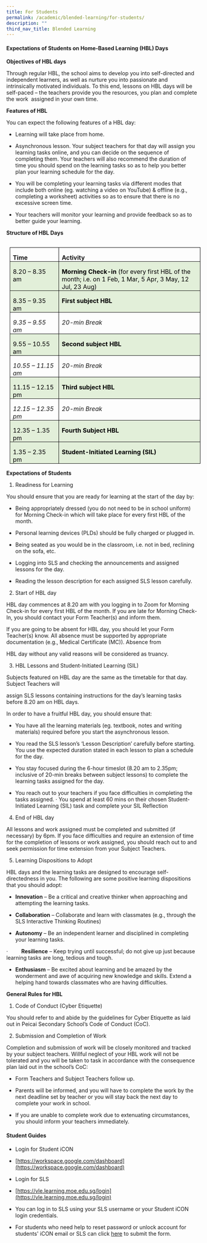 ```yaml
---
title: For Students
permalink: /academic/blended-learning/for-students/
description: ""
third_nav_title: Blended Learning
---
```

<h4><strong>Expectations of Students on Home-Based Learning (HBL) Days</strong></h4>
<p>

**Objectives of HBL days**

Through regular HBL, the school aims to develop you into self-directed and independent learners, as well as nurture you into passionate and intrinsically motivated individuals. To this end, lessons on HBL days will be self-paced – the teachers provide you the resources, you plan and complete the work &nbsp;assigned in your own time.

**Features of HBL**

You can expect the following features of a HBL day:

* Learning will take place from home.
* Asynchronous lesson. Your subject teachers for that day will assign you learning tasks online, and you can decide on the sequence of completing them. Your teachers will also recommend the duration of time you should spend on the learning tasks so as to help you better plan your learning schedule for the day.

* You will be completing your learning tasks via different modes that include both online (eg. watching a video on YouTube) &amp; offline (e.g., completing a worksheet) activities so as to ensure that there is no excessive screen time.

* Your teachers will monitor your learning and provide feedback so as to better guide your learning.

**Structure of HBL Days**

<table style="border-collapse:collapse;border:none;mso-border-alt:solid windowtext .5pt;
 mso-table-overlap:never;mso-yfti-tbllook:1184;mso-table-lspace:9.0pt;
 margin-left:6.75pt;mso-table-rspace:9.0pt;margin-right:6.75pt;mso-table-anchor-vertical:
 paragraph;mso-table-anchor-horizontal:column;mso-table-left:left;mso-table-top:
 .05pt;mso-padding-alt:0in 5.4pt 0in 5.4pt" align="left" cellpadding="0" cellspacing="0" border="1" class="MsoTableGrid"><tbody><tr style="mso-yfti-irow:0;mso-yfti-firstrow:yes;height:12.6pt"><td style="width:94.25pt;border:solid windowtext 1.0pt;
  mso-border-alt:solid windowtext .5pt;padding:0in 5.4pt 0in 5.4pt;height:12.6pt" valign="top" width="126"><p style="margin-bottom:0in;line-height:normal;mso-element:
  frame;mso-element-frame-hspace:9.0pt;mso-element-wrap:around;mso-element-anchor-vertical:
  paragraph;mso-element-anchor-horizontal:column;mso-element-top:.05pt;
  mso-height-rule:exactly" class="MsoNormal"><b>Time</b></p></td><td style="width:4.25in;border:solid windowtext 1.0pt;
  border-left:none;mso-border-left-alt:solid windowtext .5pt;mso-border-alt:
  solid windowtext .5pt;padding:0in 5.4pt 0in 5.4pt;height:12.6pt" valign="top" width="408"><p style="margin-bottom:0in;line-height:normal;mso-element:
  frame;mso-element-frame-hspace:9.0pt;mso-element-wrap:around;mso-element-anchor-vertical:
  paragraph;mso-element-anchor-horizontal:column;mso-element-top:.05pt;
  mso-height-rule:exactly" class="MsoNormal"><b>Activity</b></p></td></tr><tr style="mso-yfti-irow:1;height:12.6pt"><td style="width:94.25pt;border:solid windowtext 1.0pt;
  border-top:none;mso-border-top-alt:solid windowtext .5pt;mso-border-alt:solid windowtext .5pt;
  background:#E2EFD9;mso-background-themecolor:accent6;mso-background-themetint:
  51;padding:0in 5.4pt 0in 5.4pt;height:12.6pt" valign="top" width="126"><p style="margin-bottom:0in;line-height:normal;mso-element:
  frame;mso-element-frame-hspace:9.0pt;mso-element-wrap:around;mso-element-anchor-vertical:
  paragraph;mso-element-anchor-horizontal:column;mso-element-top:.05pt;
  mso-height-rule:exactly" class="MsoNormal"><span style="color:black;mso-color-alt:windowtext">8.20 – 8.35 am</span></p></td><td style="width:4.25in;border-top:none;border-left:
  none;border-bottom:solid windowtext 1.0pt;border-right:solid windowtext 1.0pt;
  mso-border-top-alt:solid windowtext .5pt;mso-border-left-alt:solid windowtext .5pt;
  mso-border-alt:solid windowtext .5pt;background:#E2EFD9;mso-background-themecolor:
  accent6;mso-background-themetint:51;padding:0in 5.4pt 0in 5.4pt;height:12.6pt" valign="top" width="408"><p style="margin-bottom:0in;line-height:normal;mso-element:
  frame;mso-element-frame-hspace:9.0pt;mso-element-wrap:around;mso-element-anchor-vertical:
  paragraph;mso-element-anchor-horizontal:column;mso-element-top:.05pt;
  mso-height-rule:exactly" class="MsoNormal"><b><span style="color:black;mso-color-alt:windowtext">Morning Check-in </span></b><span style="color:black;mso-color-alt:windowtext">(for every first HBL of the month; i.e. on 1 Feb, 1 Mar, 5 Apr, 3 May, 12 Jul, 23 Aug)</span><b></b></p></td></tr><tr style="mso-yfti-irow:2;height:6.7pt"><td style="width:94.25pt;border:solid windowtext 1.0pt;
  border-top:none;mso-border-top-alt:solid windowtext .5pt;mso-border-alt:solid windowtext .5pt;
  background:#E2EFD9;mso-background-themecolor:accent6;mso-background-themetint:
  51;padding:0in 5.4pt 0in 5.4pt;height:6.7pt" valign="top" width="126"><p style="margin-bottom:0in;line-height:normal;mso-element:
  frame;mso-element-frame-hspace:9.0pt;mso-element-wrap:around;mso-element-anchor-vertical:
  paragraph;mso-element-anchor-horizontal:column;mso-element-top:.05pt;
  mso-height-rule:exactly" class="MsoNormal"><span style="color:black;mso-color-alt:windowtext">8.35 – 9.35 am</span></p></td><td style="width:4.25in;border-top:none;border-left:
  none;border-bottom:solid windowtext 1.0pt;border-right:solid windowtext 1.0pt;
  mso-border-top-alt:solid windowtext .5pt;mso-border-left-alt:solid windowtext .5pt;
  mso-border-alt:solid windowtext .5pt;background:#E2EFD9;mso-background-themecolor:
  accent6;mso-background-themetint:51;padding:0in 5.4pt 0in 5.4pt;height:6.7pt" valign="top" width="408"><p style="margin-bottom:0in;line-height:normal;mso-element:
  frame;mso-element-frame-hspace:9.0pt;mso-element-wrap:around;mso-element-anchor-vertical:
  paragraph;mso-element-anchor-horizontal:column;mso-element-top:.05pt;
  mso-height-rule:exactly" class="MsoNormal"><b><span style="color:black;mso-color-alt:windowtext">First subject HBL</span></b></p></td></tr><tr style="mso-yfti-irow:3;height:6.7pt"><td style="width:94.25pt;border:solid windowtext 1.0pt;
  border-top:none;mso-border-top-alt:solid windowtext .5pt;mso-border-alt:solid windowtext .5pt;
  padding:0in 5.4pt 0in 5.4pt;height:6.7pt" valign="top" width="126"><p style="margin-bottom:0in;line-height:normal;mso-element:
  frame;mso-element-frame-hspace:9.0pt;mso-element-wrap:around;mso-element-anchor-vertical:
  paragraph;mso-element-anchor-horizontal:column;mso-element-top:.05pt;
  mso-height-rule:exactly" class="MsoNormal"><i>9.35 – 9.55 am</i></p></td><td style="width:4.25in;border-top:none;border-left:
  none;border-bottom:solid windowtext 1.0pt;border-right:solid windowtext 1.0pt;
  mso-border-top-alt:solid windowtext .5pt;mso-border-left-alt:solid windowtext .5pt;
  mso-border-alt:solid windowtext .5pt;padding:0in 5.4pt 0in 5.4pt;height:6.7pt" valign="top" width="408"><p style="margin-bottom:0in;line-height:normal;mso-element:
  frame;mso-element-frame-hspace:9.0pt;mso-element-wrap:around;mso-element-anchor-vertical:
  paragraph;mso-element-anchor-horizontal:column;mso-element-top:.05pt;
  mso-height-rule:exactly" class="MsoNormal"><i>20-min Break</i></p></td></tr><tr style="mso-yfti-irow:4;height:6.7pt"><td style="width:94.25pt;border:solid windowtext 1.0pt;
  border-top:none;mso-border-top-alt:solid windowtext .5pt;mso-border-alt:solid windowtext .5pt;
  background:#E2EFD9;mso-background-themecolor:accent6;mso-background-themetint:
  51;padding:0in 5.4pt 0in 5.4pt;height:6.7pt" valign="top" width="126"><p style="margin-bottom:0in;line-height:normal;mso-element:
  frame;mso-element-frame-hspace:9.0pt;mso-element-wrap:around;mso-element-anchor-vertical:
  paragraph;mso-element-anchor-horizontal:column;mso-element-top:.05pt;
  mso-height-rule:exactly" class="MsoNormal"><span style="color:black;mso-color-alt:windowtext">9.55 – 10.55 am</span></p></td><td style="width:4.25in;border-top:none;border-left:
  none;border-bottom:solid windowtext 1.0pt;border-right:solid windowtext 1.0pt;
  mso-border-top-alt:solid windowtext .5pt;mso-border-left-alt:solid windowtext .5pt;
  mso-border-alt:solid windowtext .5pt;background:#E2EFD9;mso-background-themecolor:
  accent6;mso-background-themetint:51;padding:0in 5.4pt 0in 5.4pt;height:6.7pt" valign="top" width="408"><p style="margin-bottom:0in;line-height:normal;mso-element:
  frame;mso-element-frame-hspace:9.0pt;mso-element-wrap:around;mso-element-anchor-vertical:
  paragraph;mso-element-anchor-horizontal:column;mso-element-top:.05pt;
  mso-height-rule:exactly" class="MsoNormal"><b><span style="color:black;mso-color-alt:windowtext">Second subject HBL</span></b></p></td></tr><tr style="mso-yfti-irow:5;height:6.7pt"><td style="width:94.25pt;border:solid windowtext 1.0pt;
  border-top:none;mso-border-top-alt:solid windowtext .5pt;mso-border-alt:solid windowtext .5pt;
  padding:0in 5.4pt 0in 5.4pt;height:6.7pt" valign="top" width="126"><p style="margin-bottom:0in;line-height:normal;mso-element:
  frame;mso-element-frame-hspace:9.0pt;mso-element-wrap:around;mso-element-anchor-vertical:
  paragraph;mso-element-anchor-horizontal:column;mso-element-top:.05pt;
  mso-height-rule:exactly" class="MsoNormal"><i>10.55 – 11.15 am</i></p></td><td style="width:4.25in;border-top:none;border-left:
  none;border-bottom:solid windowtext 1.0pt;border-right:solid windowtext 1.0pt;
  mso-border-top-alt:solid windowtext .5pt;mso-border-left-alt:solid windowtext .5pt;
  mso-border-alt:solid windowtext .5pt;padding:0in 5.4pt 0in 5.4pt;height:6.7pt" valign="top" width="408"><p style="margin-bottom:0in;line-height:normal;mso-element:
  frame;mso-element-frame-hspace:9.0pt;mso-element-wrap:around;mso-element-anchor-vertical:
  paragraph;mso-element-anchor-horizontal:column;mso-element-top:.05pt;
  mso-height-rule:exactly" class="MsoNormal"><i>20-min Break</i></p></td></tr><tr style="mso-yfti-irow:6;height:6.7pt"><td style="width:94.25pt;border:solid windowtext 1.0pt;
  border-top:none;mso-border-top-alt:solid windowtext .5pt;mso-border-alt:solid windowtext .5pt;
  background:#E2EFD9;mso-background-themecolor:accent6;mso-background-themetint:
  51;padding:0in 5.4pt 0in 5.4pt;height:6.7pt" valign="top" width="126"><p style="margin-bottom:0in;line-height:normal;mso-element:
  frame;mso-element-frame-hspace:9.0pt;mso-element-wrap:around;mso-element-anchor-vertical:
  paragraph;mso-element-anchor-horizontal:column;mso-element-top:.05pt;
  mso-height-rule:exactly" class="MsoNormal"><span style="color:black;mso-color-alt:windowtext">11.15 – 12.15 pm</span></p></td><td style="width:4.25in;border-top:none;border-left:
  none;border-bottom:solid windowtext 1.0pt;border-right:solid windowtext 1.0pt;
  mso-border-top-alt:solid windowtext .5pt;mso-border-left-alt:solid windowtext .5pt;
  mso-border-alt:solid windowtext .5pt;background:#E2EFD9;mso-background-themecolor:
  accent6;mso-background-themetint:51;padding:0in 5.4pt 0in 5.4pt;height:6.7pt" valign="top" width="408"><p style="margin-bottom:0in;line-height:normal;mso-element:
  frame;mso-element-frame-hspace:9.0pt;mso-element-wrap:around;mso-element-anchor-vertical:
  paragraph;mso-element-anchor-horizontal:column;mso-element-top:.05pt;
  mso-height-rule:exactly" class="MsoNormal"><b><span style="color:black;mso-color-alt:windowtext">Third subject HBL</span></b></p></td></tr><tr style="mso-yfti-irow:7;height:6.7pt"><td style="width:94.25pt;border:solid windowtext 1.0pt;
  border-top:none;mso-border-top-alt:solid windowtext .5pt;mso-border-alt:solid windowtext .5pt;
  padding:0in 5.4pt 0in 5.4pt;height:6.7pt" valign="top" width="126"><p style="margin-bottom:0in;line-height:normal;mso-element:
  frame;mso-element-frame-hspace:9.0pt;mso-element-wrap:around;mso-element-anchor-vertical:
  paragraph;mso-element-anchor-horizontal:column;mso-element-top:.05pt;
  mso-height-rule:exactly" class="MsoNormal"><i>12.15 – 12.35 pm</i></p></td><td style="width:4.25in;border-top:none;border-left:
  none;border-bottom:solid windowtext 1.0pt;border-right:solid windowtext 1.0pt;
  mso-border-top-alt:solid windowtext .5pt;mso-border-left-alt:solid windowtext .5pt;
  mso-border-alt:solid windowtext .5pt;padding:0in 5.4pt 0in 5.4pt;height:6.7pt" valign="top" width="408"><p style="margin-bottom:0in;line-height:normal;mso-element:
  frame;mso-element-frame-hspace:9.0pt;mso-element-wrap:around;mso-element-anchor-vertical:
  paragraph;mso-element-anchor-horizontal:column;mso-element-top:.05pt;
  mso-height-rule:exactly" class="MsoNormal"><i>20-min Break<b></b></i></p></td></tr><tr style="mso-yfti-irow:8;height:6.7pt"><td style="width:94.25pt;border:solid windowtext 1.0pt;
  border-top:none;mso-border-top-alt:solid windowtext .5pt;mso-border-alt:solid windowtext .5pt;
  background:#E2EFD9;mso-background-themecolor:accent6;mso-background-themetint:
  51;padding:0in 5.4pt 0in 5.4pt;height:6.7pt" valign="top" width="126"><p style="margin-bottom:0in;line-height:normal;mso-element:
  frame;mso-element-frame-hspace:9.0pt;mso-element-wrap:around;mso-element-anchor-vertical:
  paragraph;mso-element-anchor-horizontal:column;mso-element-top:.05pt;
  mso-height-rule:exactly" class="MsoNormal"><span style="color:black;mso-color-alt:windowtext">12.35 – 1.35 pm</span></p></td><td style="width:4.25in;border-top:none;border-left:
  none;border-bottom:solid windowtext 1.0pt;border-right:solid windowtext 1.0pt;
  mso-border-top-alt:solid windowtext .5pt;mso-border-left-alt:solid windowtext .5pt;
  mso-border-alt:solid windowtext .5pt;background:#E2EFD9;mso-background-themecolor:
  accent6;mso-background-themetint:51;padding:0in 5.4pt 0in 5.4pt;height:6.7pt" valign="top" width="408"><p style="margin-bottom:0in;line-height:normal;mso-element:
  frame;mso-element-frame-hspace:9.0pt;mso-element-wrap:around;mso-element-anchor-vertical:
  paragraph;mso-element-anchor-horizontal:column;mso-element-top:.05pt;
  mso-height-rule:exactly" class="MsoNormal"><b><span style="color:black;mso-color-alt:windowtext">Fourth Subject HBL</span></b></p></td></tr><tr style="mso-yfti-irow:9;mso-yfti-lastrow:yes;height:12.15pt"><td style="width:94.25pt;border:solid windowtext 1.0pt;
  border-top:none;mso-border-top-alt:solid windowtext .5pt;mso-border-alt:solid windowtext .5pt;
  background:#E2EFD9;mso-background-themecolor:accent6;mso-background-themetint:
  51;padding:0in 5.4pt 0in 5.4pt;height:12.15pt" valign="top" width="126"><p style="margin-bottom:0in;line-height:normal;mso-element:
  frame;mso-element-frame-hspace:9.0pt;mso-element-wrap:around;mso-element-anchor-vertical:
  paragraph;mso-element-anchor-horizontal:column;mso-element-top:.05pt;
  mso-height-rule:exactly" class="MsoNormal"><span style="color:black;mso-color-alt:windowtext">1.35 – 2.35 pm</span></p></td><td style="width:4.25in;border-top:none;border-left:
  none;border-bottom:solid windowtext 1.0pt;border-right:solid windowtext 1.0pt;
  mso-border-top-alt:solid windowtext .5pt;mso-border-left-alt:solid windowtext .5pt;
  mso-border-alt:solid windowtext .5pt;background:#E2EFD9;mso-background-themecolor:
  accent6;mso-background-themetint:51;padding:0in 5.4pt 0in 5.4pt;height:12.15pt" valign="top" width="408"><p style="margin-bottom:0in;line-height:normal;mso-element:
  frame;mso-element-frame-hspace:9.0pt;mso-element-wrap:around;mso-element-anchor-vertical:
  paragraph;mso-element-anchor-horizontal:column;mso-element-top:.05pt;
  mso-height-rule:exactly" class="MsoNormal"><b><span style="color:black;mso-color-alt:windowtext">Student-Initiated Learning (SIL)</span></b></p></td></tr></tbody></table>

**Expectations of Students**

1. Readiness for Learning

You should ensure that you are ready for learning at the start of the day by:
* Being appropriately dressed (you do not need to be in school uniform) for Morning Check-in which will take place for every first HBL of the month.

* Personal learning devices (PLDs) should be fully charged or plugged in.
* Being seated as you would be in the classroom, i.e. not in bed, reclining on the sofa, etc.
* Logging into SLS and checking the announcements and assigned lessons for the day.
* Reading the lesson description for each assigned SLS lesson carefully.

2. Start of HBL day

HBL day commences at 8.20 am with you logging in to Zoom for Morning Check-in for every first HBL of the month. If you are late for Morning Check-In, you should contact your Form Teacher(s) and inform them.

If you are going to be absent for HBL day, you should let your Form Teacher(s) know. All absence must be supported by appropriate documentation (e.g., Medical Certificate (MC)). Absence from

HBL day without any valid reasons will be considered as truancy.

3. HBL Lessons and Student-Initiated Learning (SIL)

Subjects featured on HBL day are the same as the timetable for that day. Subject Teachers will

assign SLS lessons containing instructions for the day’s learning tasks before 8.20 am on HBL days.

In order to have a fruitful HBL day, you should ensure that:

* You have all the learning materials (eg. textbook, notes and writing materials) required before you start the asynchronous lesson.

* You read the SLS lesson’s ‘Lesson Description’ carefully before starting. You use the expected duration stated in each lesson to plan a schedule for the day.

* You stay focused during the 6-hour timeslot (8.20 am to 2.35pm; inclusive of 20-min breaks between subject lessons) to complete the learning tasks assigned for the day.

* You reach out to your teachers if you face difficulties in completing the tasks assigned. · You spend at least 60 mins on their chosen Student-Initiated Learning (SIL) task and complete your SIL Reflection

4. End of HBL day

All lessons and work assigned must be completed and submitted (if necessary) by 6pm. If you face difficulties and require an extension of time for the completion of lessons or work assigned, you should reach out to and seek permission for time extension from your Subject Teachers.

5. Learning Dispositions to Adopt

HBL days and the learning tasks are designed to encourage self-directedness in you. The following are some positive learning dispositions that you should adopt:

* **Innovation** – Be a critical and creative thinker when approaching and attempting the learning tasks.

*  **Collaboration** – Collaborate and learn with classmates (e.g., through the SLS Interactive Thinking Routines)

*  **Autonomy** – Be an independent learner and disciplined in completing your learning tasks.

·&nbsp;&nbsp;&nbsp;&nbsp;&nbsp;&nbsp;&nbsp;&nbsp; **Resilience** – Keep trying until successful; do not give up just because learning tasks are long, tedious and tough.

*  **Enthusiasm** – Be excited about learning and be amazed by the wonderment and awe of acquiring new knowledge and skills. Extend a helping hand towards classmates who are having difficulties.

**General Rules for HBL**

1. Code of Conduct (Cyber Etiquette)

You should refer to and abide by the guidelines for Cyber Etiquette as laid out in Peicai Secondary School’s Code of Conduct (CoC).

2. Submission and Completion of Work

Completion and submission of work will be closely monitored and tracked by your subject teachers. Willful neglect of your HBL work will not be tolerated and you will be taken to task in accordance with the consequence plan laid out in the school’s CoC:

*  Form Teachers and Subject Teachers follow up.

* Parents will be informed, and you will have to complete the work by the next deadline set by teacher or you will stay back the next day to complete your work in school.

*  If you are unable to complete work due to extenuating circumstances, you should inform your teachers immediately.

<h4><strong>Student Guides</strong></h4>
<p>

*   Login for Student iCON

*   [https://workspace.google.com/dashboard](https://workspace.google.com/dashboard)

*   Login for SLS

*   [https://vle.learning.moe.edu.sg/login](https://vle.learning.moe.edu.sg/login)
*   You can log in to SLS using your SLS username or your Student iCON login credentials.

*   For students who need help to reset password or unlock account for students' iCON email or SLS can click&nbsp;[here](https://www.form.gov.sg/610c7f6b22cd6800125e3a6a)&nbsp;to submit the form.